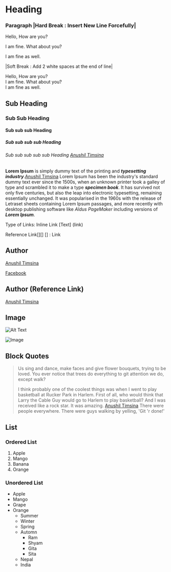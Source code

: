 # Heading
### Paragraph |Hard Break : Insert New Line Forcefully|
Hello, How are you?

I am fine. What about you?

I am fine as well.

|Soft Break : Add 2 white spaces at the end of line|

Hello, How are you?  
I am fine. What about you?  
I am fine as well.  


## Sub Heading
### Sub Sub Heading
#### Sub sub sub Heading
##### Sub sub sub sub Heading
###### Sub sub sub sub sub Heading [Anushil Timsina][Github]
**Lorem Ipsum** is simply dummy text of the printing and _**typesetting industry**_.[Anushil Timsina][Github] Lorem Ipsum has been the industry's standard dummy text ever since the 1500s, when an unknown printer took a galley of type and scrambled it to make a type **_specimen book_**. It has survived not only five centuries, but also the leap into electronic typesetting, remaining essentially unchanged. It was popularised in the 1960s with the release of Letraset sheets containing Lorem Ipsum passages, and more recently with desktop publishing software like _Aldus PageMaker_ including versions of ***Lorem Ipsum***.

Type of Links:
Inline Link [Text] (link)

Reference Link[][]
[] : Link

## Author
[Anushil Timsina](https://github.com/Anushil007/GithubTraining)

[Facebook](https://facebook.com)


## Author (Reference Link)
[Anushil Timsina][Github]

[Github]: https://github.com/Anushil007/GithubTraining

## Image
![Alt Text](https://images.unsplash.com/photo-1531804055935-76f44d7c3621?ixlib=rb-1.2.1&ixid=MnwxMjA3fDB8MHxzZWFyY2h8Mnx8cGhvdG98ZW58MHx8MHx8&w=1000&q=80)

![Image][Scene]

[Scene]: https://images.unsplash.com/photo-1531804055935-76f44d7c3621?ixlib=rb-1.2.1&ixid=MnwxMjA3fDB8MHxzZWFyY2h8Mnx8cGhvdG98ZW58MHx8MHx8&w=1000&q=80


## Block Quotes
>Us sing and dance, make faces and give flower bouquets, trying to be loved. You ever notice that trees do everything to git attention we do, except walk?
>
>I think probably one of the coolest things was when I went to play basketball at Rucker Park in Harlem. First of all, who would think that Larry the Cable Guy would go to Harlem to play basketball? And I was received like a rock star. It was amazing. [Anushil Timsina][Github] There were people everywhere. There were guys walking by yelling, 'Git 'r done!'

## List
### Ordered List
1. Apple
2. Mango
3. Banana
4. Orange

### Unordered List
* Apple
* Mango
* Grape
* Orange
  * Summer
  * Winter
  * Spring
  * Automn
    * Ram
    * Shyam
    * Gita
    * Sita
  * Nepal
  * India
  
